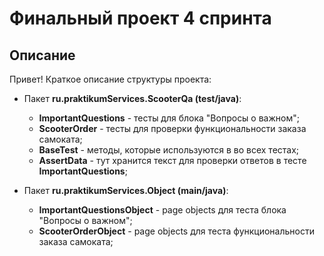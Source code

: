 # Финальный проект 4 спринта

## Описание
Привет! Краткое описание структуры проекта:

* Пакет **ru.praktikumServices.ScooterQa (test/java)**:
  * **ImportantQuestions** - тесты для блока "Вопросы о важном";
  * **ScooterOrder** - тесты для проверки функциональности заказа самоката;
  * **BaseTest** - методы, которые используются в во всех тестах;
  * **AssertData** - тут хранится текст для проверки ответов в тесте **ImportantQuestions**;

* Пакет **ru.praktikumServices.Object (main/java)**:
  * **ImportantQuestionsObject** - page objects для теста блока "Вопросы о важном";
  * **ScooterOrderObject** - page objects для теста функциональности заказа самоката;
